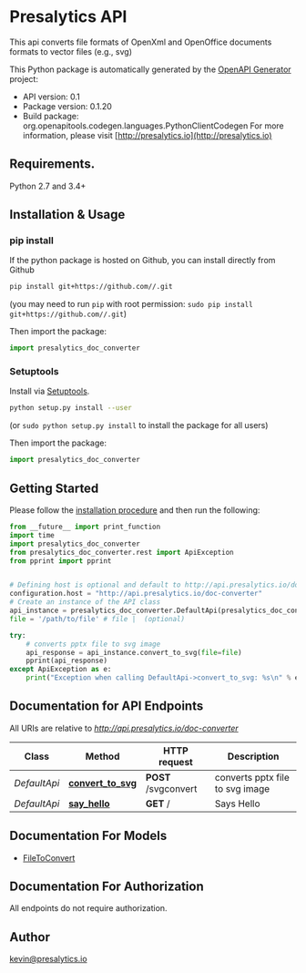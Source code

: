 # Presalytics API
This api converts file formats of OpenXml and OpenOffice documents formats to vector files (e.g., svg)

This Python package is automatically generated by the [OpenAPI Generator](https://openapi-generator.tech) project:

- API version: 0.1
- Package version: 0.1.20
- Build package: org.openapitools.codegen.languages.PythonClientCodegen
For more information, please visit [http://presalytics.io](http://presalytics.io)

## Requirements.

Python 2.7 and 3.4+

## Installation & Usage
### pip install

If the python package is hosted on Github, you can install directly from Github

```sh
pip install git+https://github.com//.git
```
(you may need to run `pip` with root permission: `sudo pip install git+https://github.com//.git`)

Then import the package:
```python
import presalytics_doc_converter 
```

### Setuptools

Install via [Setuptools](http://pypi.python.org/pypi/setuptools).

```sh
python setup.py install --user
```
(or `sudo python setup.py install` to install the package for all users)

Then import the package:
```python
import presalytics_doc_converter
```

## Getting Started

Please follow the [installation procedure](#installation--usage) and then run the following:

```python
from __future__ import print_function
import time
import presalytics_doc_converter
from presalytics_doc_converter.rest import ApiException
from pprint import pprint


# Defining host is optional and default to http://api.presalytics.io/doc-converter
configuration.host = "http://api.presalytics.io/doc-converter"
# Create an instance of the API class
api_instance = presalytics_doc_converter.DefaultApi(presalytics_doc_converter.ApiClient(configuration))
file = '/path/to/file' # file |  (optional)

try:
    # converts pptx file to svg image
    api_response = api_instance.convert_to_svg(file=file)
    pprint(api_response)
except ApiException as e:
    print("Exception when calling DefaultApi->convert_to_svg: %s\n" % e)

```

## Documentation for API Endpoints

All URIs are relative to *http://api.presalytics.io/doc-converter*

Class | Method | HTTP request | Description
------------ | ------------- | ------------- | -------------
*DefaultApi* | [**convert_to_svg**](docs/DefaultApi.md#convert_to_svg) | **POST** /svgconvert | converts pptx file to svg image
*DefaultApi* | [**say_hello**](docs/DefaultApi.md#say_hello) | **GET** / | Says Hello


## Documentation For Models

 - [FileToConvert](docs/FileToConvert.md)


## Documentation For Authorization

 All endpoints do not require authorization.

## Author

kevin@presalytics.io


